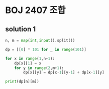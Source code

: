 # BOJ 2407 조합

## solution 1

```python
n, m = map(int,input().split())

dp = [[0] * 101 for _ in range(101)]

for x in range(1,n+1):
    dp[x][1] = x
    for y in range(2,m+1):
        dp[x][y] = dp[x-1][y-1] + dp[x-1][y]

print(dp[n][m])
```


